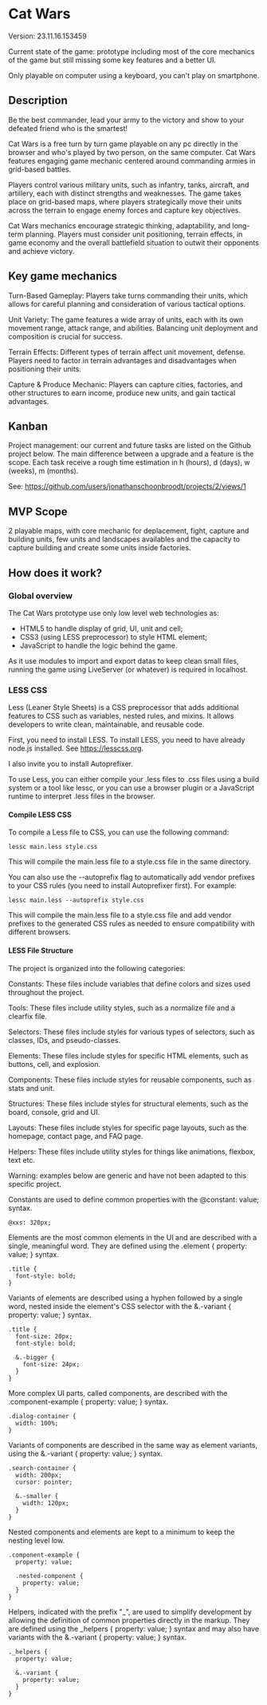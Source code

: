 # Cat Wars

Version: 23.11.16.153459

Current state of the game: prototype including most of the core mechanics of the game but still missing some key features and a better UI.

Only playable on computer using a keyboard, you can't play on smartphone.

## Description

Be the best commander, lead your army to the victory and show to your defeated friend who is the smartest!

Cat Wars is a free turn by turn game playable on any pc directly in the browser and who's played by two person, on the same computer. Cat Wars features engaging game mechanic centered around commanding armies in grid-based battles. 

Players control various military units, such as infantry, tanks, aircraft, and artillery, each with distinct strengths and weaknesses. The game takes place on grid-based maps, where players strategically move their units across the terrain to engage enemy forces and capture key objectives.

Cat Wars mechanics encourage strategic thinking, adaptability, and long-term planning. Players must consider unit positioning, terrain effects, in game economy and the overall battlefield situation to outwit their opponents and achieve victory.

## Key game mechanics

Turn-Based Gameplay: Players take turns commanding their units, which allows for careful planning and consideration of various tactical options.

Unit Variety: The game features a wide array of units, each with its own movement range, attack range, and abilities. Balancing unit deployment and composition is crucial for success.

Terrain Effects: Different types of terrain affect unit movement, defense. Players need to factor in terrain advantages and disadvantages when positioning their units.

Capture & Produce Mechanic: Players can capture cities, factories, and other structures to earn income, produce new units, and gain tactical advantages.

## Kanban

Project management: our current and future tasks are listed on the Github project below. The main difference between a upgrade and a feature is the scope. Each task receive a rough time estimation in h (hours), d (days), w (weeks), m (months).

See: https://github.com/users/jonathanschoonbroodt/projects/2/views/1

## MVP Scope 

2 playable maps, with core mechanic for deplacement, fight, capture and building units, few units and landscapes availables and the capacity to capture building and create some units inside factories.

## How does it work?

### Global overview

The Cat Wars prototype use only low level web technologies as:
- HTML5 to handle display of grid, UI, unit and cell;
- CSS3 (using LESS preprocessor) to style HTML element;
- JavaScript to handle the logic behind the game.

As it use modules to import and export datas to keep clean small files, running the game using LiveServer (or whatever) is required in localhost.

### LESS CSS

Less (Leaner Style Sheets) is a CSS preprocessor that adds additional features to CSS such as variables, nested rules, and mixins. It allows developers to write clean, maintainable, and reusable code.

First, you need to install LESS. To install LESS, you need to have already node.js installed. See https://lesscss.org.

I also invite you to install Autoprefixer.

To use Less, you can either compile your .less files to .css files using a build system or a tool like lessc, or you can use a browser plugin or a JavaScript runtime to interpret .less files in the browser.

#### Compile LESS CSS

To compile a Less file to CSS, you can use the following command:

```
lessc main.less style.css
```

This will compile the main.less file to a style.css file in the same directory.

You can also use the --autoprefix flag to automatically add vendor prefixes to your CSS rules (you need to install Autoprefixer first). For example:

```
lessc main.less --autoprefix style.css
```

This will compile the main.less file to a style.css file and add vendor prefixes to the generated CSS rules as needed to ensure compatibility with different browsers.

#### LESS File Structure
The project is organized into the following categories:

Constants: These files include variables that define colors and sizes used throughout the project.

Tools: These files include utility styles, such as a normalize file and a clearfix file.

Selectors: These files include styles for various types of selectors, such as classes, IDs, and pseudo-classes.

Elements: These files include styles for specific HTML elements, such as buttons, cell, and explosion.

Components: These files include styles for reusable components, such as stats and unit.

Structures: These files include styles for structural elements, such as the board, console, grid and UI.

Layouts: These files include styles for specific page layouts, such as the homepage, contact page, and FAQ page.

Helpers: These files include utility styles for things like animations, flexbox, text etc.

Warning: examples below are generic and have not been adapted to this specific project. 

Constants are used to define common properties with the @constant: value; syntax.
```
@xxs: 320px;
```

Elements are the most common elements in the UI and are described with a single, meaningful word. They are defined using the .element { property: value; } syntax.
```
.title { 
  font-style: bold; 
}
```

Variants of elements are described using a hyphen followed by a single word, nested inside the element's CSS selector with the &.-variant { property: value; } syntax.
```
.title { 
  font-size: 20px; 
  font-style: bold; 
  
  &.-bigger { 
    font-size: 24px; 
  }
}

```

More complex UI parts, called components, are described with the .component-example { property: value; } syntax.
```
.dialog-container { 
  width: 100%; 
}
```

Variants of components are described in the same way as element variants, using the &.-variant { property: value; } syntax.
```
.search-container { 
  width: 200px; 
  cursor: pointer;
  
  &.-smaller { 
    width: 120px; 
  } 
}
```

Nested components and elements are kept to a minimum to keep the nesting level low.
```
.component-example { 
  property: value; 
  
  .nested-component { 
    property: value; 
  } 
}
```

Helpers, indicated with the prefix "_", are used to simplify development by allowing the definition of common properties directly in the markup. They are defined using the _helpers { property: value; } syntax and may also have variants with the &.-variant { property: value; } syntax.
```
._helpers { 
  property: value; 
  
  &.-variant { 
    property: value; 
  } 
}
```

